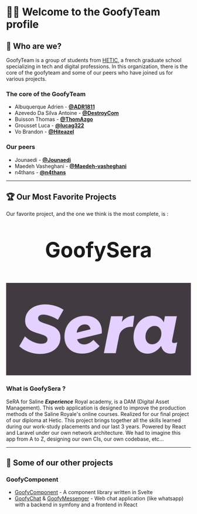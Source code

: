 # :wave::smile: Welcome to the GoofyTeam profile

## :thinking: Who are we?

GoofyTeam is a group of students from [HETIC](https://www.hetic.net/), a french graduate school specializing in tech and digital professions.
In this organization, there is the core of the goofyteam and some of our peers who have joined us for various projects.

### The core of the GoofyTeam

- Albuquerque Adrien - [**@ADR1811**](https://github.com/ADR1811)
- Azevedo Da Silva Antoine - [**@DestroyCom**](https://github.com/DestroyCom)
- Buisson Thomas - [**@ThomAzgo**](https://github.com/ThomAzgo)
- Grousset Luca - [**@lucag322**](https://github.com/lucag322)
- Vo Brandon - [**@Hiteazel**](https://github.com/Hiteazel)

### Our peers

- Jounaedi - [**@Jounaedi**](https://github.com/Jounaedi)
- Maedeh Vasheghani - [**@Maedeh-vasheghani**](https://github.com/Maedeh-vasheghani)
- n4thans - [**@n4thans**](https://github.com/n4thans)

---

## :trophy: Our Most Favorite Projects

Our favorite project, and the one we think is the most complete, is :

<p style="text-align:center; font-size:4em; font-weight:bold">GoofySera</p>

[![GoofySera](./sera.png)](https://github.com/GoofyComponent/GoofySeRA)

### What is GoofySera ?

SeRA for Saline _**Experience**_ Royal academy, is a DAM (Digital Asset Management).
This web application is designed to improve the production methods of the Saline Royale's online courses.
Realized for our final project of our diploma at Hetic.
This project brings together all the skills learned during our work-study placements and our last 3 years.
Powered by React and Laravel under our own network architecture.
We had to imagine this app from A to Z, designing our own CIs, our own codebase, etc...

---

## :rocket: Some of our other projects

### GoofyComponent

- [GoofyComponent](https://github.com/GoofyComponent/GoofyComponent) - A component library written in Svelte
- [GoofyChat](https://github.com/GoofyComponent/GoofyChat) & [GoofyMessenger](https://github.com/GoofyComponent/GoofyMessenger) - Web chat application (like whatsapp) with a backend in symfony and a frontend in React
